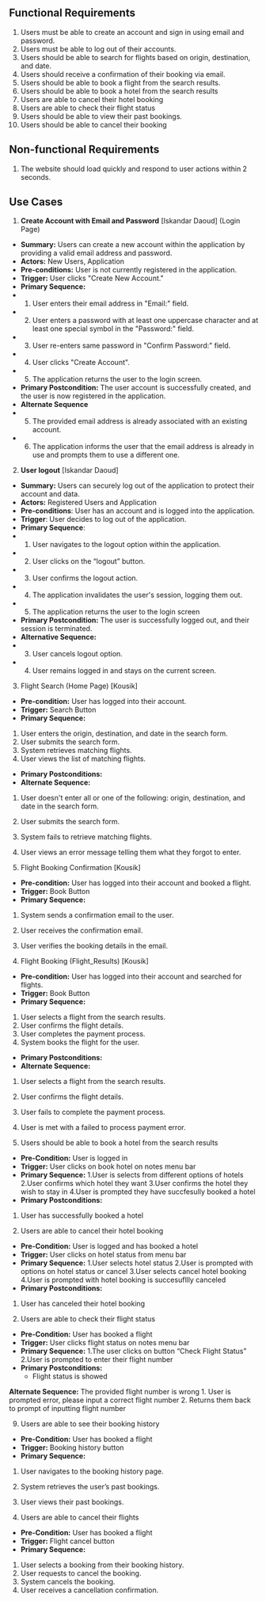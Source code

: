 ## Functional Requirements
1. Users must be able to create an account and sign in using email and password.
2. Users must be able to log out of their accounts.
3. Users should be able to search for flights based on origin, destination, and date.
4. Users should receive a confirmation of their booking via email.
5. Users should be able to book a flight from the search results.
6. Users should be able to book a hotel from the search results
7. Users are able to cancel their hotel booking
8. Users are able to check their flight status
9. Users should be able to view their past bookings.
10. Users should be able to cancel their booking


## Non-functional Requirements
1. The website should load quickly and respond to user actions within 2 seconds.


## Use Cases 
1. **Create Account with Email and Password** [Iskandar Daoud] (Login Page)
- **Summary:** Users can create a new account within the application by providing a valid email address and password.
- **Actors:** New Users, Application
- **Pre-conditions:** User is not currently registered in the application.
- **Trigger:** User clicks "Create New Account."
- **Primary Sequence:**
- 1. User enters their email address in "Email:" field.
- 2. User enters a password with at least one uppercase character and at least one special symbol in the "Password:" field.
- 3. User re-enters same password in "Confirm Password:" field.
- 4. User clicks "Create Account".
- 5. The application returns the user to the login screen.
- **Primary Postcondition:** The user account is successfully created, and the user is now registered in the application.
- **Alternate Sequence**
- 5. The provided email address is already associated with an existing account.
- 6. The application informs the user that the email address is already in use and prompts them to use a different one.
     
2. **User logout** [Iskandar Daoud]
- **Summary:** Users can securely log out of the application to protect their account and data.
- **Actors:** Registered Users and Application
- **Pre-conditions**: User has an account and is logged into the application.
- **Trigger**: User decides to log out of the application.
- **Primary Sequence**:
- 1. User navigates to the logout option within the application.
- 2. User clicks on the “logout” button.
- 3. User confirms the logout action.
- 4. The application invalidates the user's session, logging them out.
- 5. The application returns the user to the login screen
- **Primary Postcondition:** The user is successfully logged out, and their session is terminated.
- **Alternative Sequence:**
- 3. User cancels logout option.
- 4. User remains logged in and stays on the current screen.


3. Flight Search (Home Page) [Kousik]
- **Pre-condition:** User has logged into their account.
- **Trigger:** Search Button
- **Primary Sequence:**
1. User enters the origin, destination, and date in the search form.
2. User submits the search form.
3. System retrieves matching flights.
4. User views the list of matching flights.
- **Primary Postconditions:** <can be a list or short description>
- **Alternate Sequence:** <you can have more than one alternate sequence to
describe multiple issues that may arise and their outcomes>
1. User doesn't enter all or one of the following: origin, destination, and date in the search form.
2. User submits the search form.
3. System fails to retrieve matching flights.
4. User views an error message telling them what they forgot to enter.

4. Flight Booking Confirmation [Kousik]
- **Pre-condition:** User has logged into their account and booked a flight.
- **Trigger:** Book Button
- **Primary Sequence:**
1. System sends a confirmation email to the user.
2. User receives the confirmation email.
3. User verifies the booking details in the email.

3. Flight Booking (Flight_Results) [Kousik]
- **Pre-condition:** User has logged into their account and searched for flights.
- **Trigger:** Book Button
- **Primary Sequence:**
1. User selects a flight from the search results.
2. User confirms the flight details.
3. User completes the payment process.
4. System books the flight for the user.
- **Primary Postconditions:** <can be a list or short description>
- **Alternate Sequence:** <you can have more than one alternate sequence to
describe multiple issues that may arise and their outcomes>
1. User selects a flight from the search results.
2. User confirms the flight details.
3. User fails to complete the payment process.
4. User is met with a failed to process payment error.


6. Users should be able to book a hotel from the search results
- **Pre-Condition:** User is logged in 
- **Trigger:** User clicks on book hotel on notes menu bar
- **Primary Sequence:**
1.User is selects from different options of hotels
2.User confirms which hotel they want
3.User confirms the hotel they wish to stay in
4.User is prompted they have succfesully booked a hotel
- **Primary Postconditions:**
1. User has successfully booked a hotel

7. Users are able to cancel their hotel booking
- **Pre-Condition:** User is logged and has booked a hotel
- **Trigger:** User clicks on hotel status from menu bar
- **Primary Sequence:**
1.User selects hotel status
2.User is prompted with options on hotel status or cancel
3.User selects cancel hotel booking
4.User is prompted with hotel booking is succesufllly canceled
- **Primary Postconditions:**
1. User has canceled their hotel booking

8. Users are able to check their flight status
- **Pre-Condition:** User has booked a flight
- **Trigger:** User clicks flight status on notes menu bar
- **Primary Sequence:**
1.The user clicks on button “Check Flight Status”
2.User is prompted to enter their flight number
- **Primary Postconditions:**
  - Flight status is showed

 **Alternate Sequence:** The provided flight number is wrong
	1. User is prompted error, please input a correct flight number
     2. Returns them back to prompt of inputting flight number

9. Users are able to see their booking history
- **Pre-Condition:** User has booked a flight
- **Trigger:** Booking history button
- **Primary Sequence:**
1. User navigates to the booking history page.
2. System retrieves the user’s past bookings.
3. User views their past bookings.

10. Users are able to cancel their flights
- **Pre-Condition:** User has booked a flight
- **Trigger:** Flight cancel button
- **Primary Sequence:**
1. User selects a booking from their booking history.
2. User requests to cancel the booking.
3. System cancels the booking.
4. User receives a cancellation confirmation.
